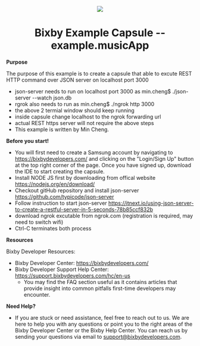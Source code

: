 <p align="Center">
  <img src="https://bixbydevelopers.com/dev/docs-assets/resources/dev-guide/bixby_logo_github-11221940070278028369.png">
  <br/>
  <h1 align="Center">Bixby Example Capsule -- example.musicApp</h1>
</p>

**Purpose**

The purpose of this example is to create a capsule that able to excute REST HTTP command over JSON server on localhost port 3000

  - json-server needs to run on localhost port 3000 as min.cheng$ ./json-server --watch json.db
  - rgrok also needs to run as min.cheng$ ./ngrok http 3000
  - the above 2 termial window should keep running
  - inside capsule change localhost to the ngrok forwarding url
  - actual REST https server will not require the above steps
  - This example is written by Min Cheng. 
    
**Before you start!**

  - You will first need to create a Samsung account by navigating to https://bixbydevelopers.com/ and clicking on the "Login/Sign Up" button at the top right corner of the page. Once you have signed up, download the IDE to start creating the capsule.
  - Install NODE JS first by downloading from offical website https://nodejs.org/en/download/
  - Checkout gitHub repository and install json-server https://github.com/typicode/json-server
  - Follow instruction to start json-server https://itnext.io/using-json-server-to-create-a-restful-server-in-5-seconds-78b85ccf832b
  - download ngrok excutable from ngrok.com (registration is required, may need to switch wifi)
  - Ctrl-C terminates both process

**Resources**

Bixby Developer Resources:
  - Bixby Developer Center: https://bixbydevelopers.com/
  - Bixby Developer Support Help Center: https://support.bixbydevelopers.com/hc/en-us
    - You may find the  FAQ section useful as it contains articles that provide insight into common pitfalls first-time developers may encounter.

**Need Help?**
  - If you are stuck or need assistance, feel free to reach out to us. We are here to help you with any questions or point you to the right areas of the Bixby Developer Center or the Bixby Help Center. You can reach us by sending your questions via email to support@bixbydevelopers.com.
